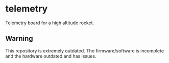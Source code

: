 # telemetry
Telemetry board for a high altitude rocket.

## Warning
This repository is extremely outdated. The firmware/software is incomplete and the hardware outdated and has issues.
